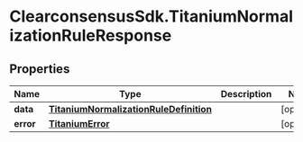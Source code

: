 # ClearconsensusSdk.TitaniumNormalizationRuleResponse

## Properties

Name | Type | Description | Notes
------------ | ------------- | ------------- | -------------
**data** | [**TitaniumNormalizationRuleDefinition**](TitaniumNormalizationRuleDefinition.md) |  | [optional] 
**error** | [**TitaniumError**](TitaniumError.md) |  | [optional] 


